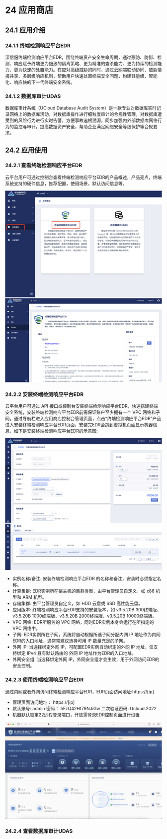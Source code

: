 # 24 应用商店

## 24.1 应用介绍

### 24.1.1 终端检测响应平台EDR

深信服终端检测响应平台EDR，围绕终端资产安全生命周期，通过预防、防御、检测、响应赋予终端更为细致的隔离策略、更为精准的查杀能力、更为持续的检测能力、更为快速的处置能力。在应对高级威胁的同时，通过云网端联动协同、威胁情报共享、多层级响应机制，帮助用户快速处置终端安全问题，构建轻量级、智能化、响应快的下一代终端安全系统。

### 24.1.2 数据库审计UDAS

数据库审计系统（UCloud Database Audit System）是一款专业对数据库实时记录网络上的数据库活动，对数据库操作进行细粒度审计的合规性管理，对数据库遭受到的风险行为进行实时告警，方便事故追根溯源，同步加强内外部数据库网络行为的监控与审计，提高数据资产安全，帮助企业满足网络安全等级保护等合规要求。

## 24.2 应用使用

### 24.2.1 查看终端检测响应平台EDR
云平台用户可通过控制台查看终端检测响应平台EDR的产品概述，产品亮点，终端系统支持的硬件信息，推荐配置，使用场景，默认访问信息等。

![EDR1](../images/userguide/EDR1.png)
![EDR2](../images/userguide/EDR2.png)

### 24.2.2 安装终端检测响应平台EDR

云平台用户可通过 API 接口或控制台安装终端检测响应平台EDR，快速搭建终端安全系统，安装终端检测响应平台EDR前需保证账户至少拥有一个 VPC 网络和子网。通过导航栏进入应用商店控制台管理页面，点击“终端检测响应平台EDR”产品进入安装终端检测响应平台EDR页面，安装完EDR会跳到虚拟机页面显示机器信息，如下是安装终端检测响应平台EDR的示意图:

![createEDR1](../images/userguide/createEDR1.png)
![createEDR2](../images/userguide/createEDR2.png)

* 实例名称/备注: 安装终端检测响应平台EDR 的名称和备注，安装时必须指定名称。
* 计算集群: EDR实例所在宿主机的集群类型，由平台管理员自定义，如 x86 机型和 ARM 机型。
* 存储集群: 由平台管理员自定义，如 HDD 云盘或 SSD 高性能云盘。
* 应用版本: 终端检测响应平台EDR支持的安装版本，如 v3.5.20B 300终端版、v3.5.20B 1000终端版、v3.5.20B 2000终端版、v3.5.20B 10000终端版。
* VPC 网络: EDR所服务的 VPC 网络，同时EDR实例本身会运行在所指定的 VPC 网络中。
* 子网: EDR实例所在子网，系统将自动根据所选子网分配内网 IP 地址作为内网EDR的入口地址，通常常建议选择可用 IP 数量充足的子网。
* 外网 IP: 当选择绑定外网 IP，可配置EDR实例自动绑定的外网 IP 地址，仅支持绑定 IPv4 且有默认路由的 外网 IP 地址作为EDR的入口地址。
* 外网安全组: 当选择绑定外网 IP，外网安全组才会生效，用于外网访问EDR的安全控制。

### 24.2.3 使用终端检测响应平台EDR

通过内网或者外网访问终端检测响应平台EDR，EDR页面访问地址:https://[ip]

* 管理页面访问地址： https://[ip]
* 默认账号: admin 密码： hFzQ42Ht79NJiGw 二次验证密码: Ucloud.2022
* 机器默认锁定22远程登录端口，开放需登录EDR控制页面进行设置

![useEDR](../images/userguide/useEDR.png)

### 24.2.4 查看数据库审计UDAS
